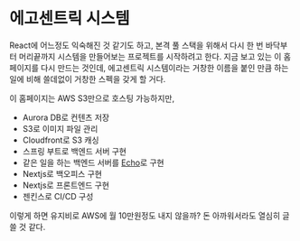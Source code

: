 # 에고센트릭 시스템

React에 어느정도 익숙해진 것 같기도 하고, 본격 풀 스택을 위해서 다시 한 번 바닥부터 머리끝까지 시스템을 만들어보는 프로젝트를 시작하려고 한다. 지금 보고 있는 이 홈페이지를 다시 만드는 것인데, 에고센트릭 시스템이라는 거창한 이름을 붙인 만큼 하는 일에 비해 쓸데없이 거창한 스펙을 갖게 할 거다.

이 홈페이지는 AWS S3만으로 호스팅 가능하지만,

- Aurora DB로 컨텐츠 저장
- S3로 이미지 파일 관리
- Cloudfront로 S3 캐싱
- 스프링 부트로 백엔드 서버 구현
- 같은 일을 하는 백엔드 서버를 [Echo](https://github.com/labstack/echo)로 구현
- Nextjs로 백오피스 구현
- Nextjs로 프론트엔드 구현
- 젠킨스로 CI/CD 구성

이렇게 하면 유지비로 AWS에 월 10만원정도 내지 않을까? 돈 아까워서라도 열심히 글 쓸 것 같다.